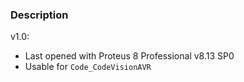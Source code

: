 ### Description
v1.0:
- Last opened with Proteus 8 Professional v8.13 SP0
- Usable for `Code_CodeVisionAVR`